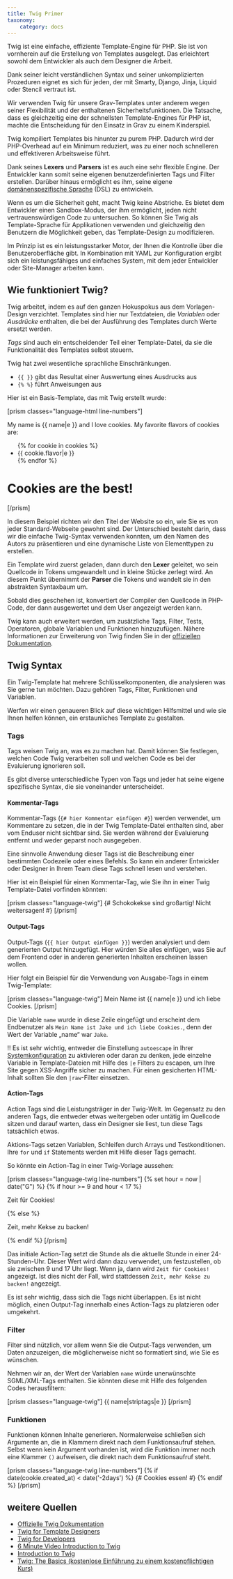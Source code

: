```yaml
---
title: Twig Primer
taxonomy:
    category: docs
---
```


Twig ist eine einfache, effiziente Template-Engine für PHP. Sie ist von vornherein auf die Erstellung von Templates ausgelegt. Das erleichtert sowohl dem Entwickler als auch dem Designer die Arbeit.

Dank seiner leicht verständlichen Syntax und seiner unkomplizierten Prozeduren eignet es sich für jeden, der mit Smarty, Django, Jinja, Liquid oder Stencil vertraut ist.

Wir verwenden Twig für unsere Grav-Templates unter anderem wegen seiner Flexibilität und der enthaltenen Sicherheitsfunktionen. Die Tatsache, dass es gleichzeitig eine der schnellsten Template-Engines für PHP ist, machte die Entscheidung für den Einsatz in Grav zu einem Kinderspiel.

Twig kompiliert Templates bis hinunter zu purem PHP. Dadurch wird der PHP-Overhead auf ein Minimum reduziert, was zu einer noch schnelleren und effektiveren Arbeitsweise führt.

Dank seines **Lexers** und **Parsers** ist es auch eine sehr flexible Engine. Der Entwickler kann somit seine eigenen benutzerdefinierten Tags und Filter erstellen. Darüber hinaus ermöglicht es ihm, seine eigene [domänenspezifische Sprache](https://de.wikipedia.org/wiki/Dom%C3%A4nenspezifische_Sprache) (DSL) zu entwickeln.

Wenn es um die Sicherheit geht, macht Twig keine Abstriche. Es bietet dem Entwickler einen Sandbox-Modus, der ihm ermöglicht, jeden nicht vertrauenswürdigen Code zu untersuchen. So können Sie Twig als Template-Sprache für Applikationen verwenden und gleichzeitig den Benutzern die Möglichkeit geben, das Template-Design zu modifizieren.

Im Prinzip ist es ein leistungsstarker Motor, der Ihnen die Kontrolle über die Benutzeroberfläche gibt. In Kombination mit YAML zur Konfiguration ergibt sich ein leistungsfähiges und einfaches System, mit dem jeder Entwickler oder Site-Manager arbeiten kann.

## Wie funktioniert Twig?

Twig arbeitet, indem es auf den ganzen Hokuspokus aus dem Vorlagen-Design verzichtet. Templates sind hier nur Textdateien, die *Variablen* oder *Ausdrücke* enthalten, die bei der Ausführung des Templates durch Werte ersetzt werden.

*Tags* sind auch ein entscheidender Teil einer Template-Datei, da sie die Funktionalität des Templates selbst steuern.

Twig hat zwei wesentliche sprachliche Einschränkungen.

* `{{ }}` gibt das Resultat einer Auswertung eines Ausdrucks aus
* `{% %}` führt Anweisungen aus

Hier ist ein Basis-Template, das mit Twig erstellt wurde:

[prism classes="language-html line-numbers"]
<!DOCTYPE html>
<html>
    <head>
        <title>All About Cookies</title>
    </head>
    <body>
        My name is {{ name|e }} and I love cookies.
        My favorite flavors of cookies are:
        <ul>
        {% for cookie in cookies %}
            <li>{{ cookie.flavor|e }}</li>
		{% endfor %}
        </ul>
        <h1>Cookies are the best!</h1>
    </body>
</html>
[/prism]

In diesem Beispiel richten wir den Titel der Website so ein, wie Sie es von jeder Standard-Webseite gewohnt sind. Der Unterschied besteht darin, dass wir die einfache Twig-Syntax verwenden konnten, um den Namen des Autors zu präsentieren und eine dynamische Liste von Elementtypen zu erstellen.

Ein Template wird zuerst geladen, dann durch den **Lexer** geleitet, wo sein Quellcode in Tokens umgewandelt und in kleine Stücke zerlegt wird. An diesem Punkt übernimmt der **Parser** die Tokens und wandelt sie in den abstrakten Syntaxbaum um.

Sobald dies geschehen ist, konvertiert der Compiler den Quellcode in PHP-Code, der dann ausgewertet und dem User angezeigt werden kann.

Twig kann auch erweitert werden, um zusätzliche Tags, Filter, Tests, Operatoren, globale Variablen und Funktionen hinzuzufügen. Nähere Informationen zur Erweiterung von Twig finden Sie in der [offiziellen Dokumentation](http://twig.sensiolabs.org/doc/advanced.html).

## Twig Syntax

Ein Twig-Template hat mehrere Schlüsselkomponenten, die analysieren was Sie gerne tun möchten. Dazu gehören Tags, Filter, Funktionen und Variablen.

Werfen wir einen genaueren Blick auf diese wichtigen Hilfsmittel und wie sie Ihnen helfen können, ein erstaunliches Template zu gestalten.

### Tags

Tags weisen Twig an, was es zu machen hat. Damit können Sie festlegen, welchen Code Twig verarbeiten soll und welchen Code es bei der Evaluierung ignorieren soll.

Es gibt diverse unterschiedliche Typen von Tags und jeder hat seine eigene spezifische Syntax, die sie voneinander unterscheidet.

#### Kommentar-Tags

Kommentar-Tags (`{# hier Kommentar einfügen #}`) werden verwendet, um Kommentare zu setzen, die in der Twig Template-Datei enthalten sind, aber vom Enduser nicht sichtbar sind. Sie werden während der Evaluierung entfernt und weder geparst noch ausgegeben.

Eine sinnvolle Anwendung dieser Tags ist die Beschreibung einer bestimmten Codezeile oder eines Befehls. So kann ein anderer Entwickler oder Designer in Ihrem Team diese Tags schnell lesen und verstehen.

Hier ist ein Beispiel für einen Kommentar-Tag, wie Sie ihn in einer Twig Template-Datei vorfinden könnten:

[prism classes="language-twig"]
{# Schokokekse sind großartig! Nicht weitersagen! #}
[/prism]

#### Output-Tags

Output-Tags (`{{ hier Output einfügen }}`) werden analysiert und dem generierten Output hinzugefügt. Hier würden Sie alles einfügen, was Sie auf dem Frontend oder in anderen generierten Inhalten erscheinen lassen wollen.

Hier folgt ein Beispiel für die Verwendung von Ausgabe-Tags in einem Twig-Template:

[prism classes="language-twig"]
Mein Name ist {{ name|e }} und ich liebe Cookies.
[/prism]

Die Variable `name` wurde in diese Zeile eingefügt und erscheint dem Endbenutzer als `Mein Name ist Jake und ich liebe Cookies.`, denn der Wert der Variable „name“ war `Jake`.

!! Es ist sehr wichtig, entweder die Einstellung `autoescape` in Ihrer [Systemkonfiguration](/basics/grav-configuration#twig) zu aktivieren oder daran zu denken, jede einzelne Variable in Template-Dateien mit Hilfe des `|e` Filters zu escapen, um Ihre Site gegen XSS-Angriffe sicher zu machen. Für einen gesicherten HTML-Inhalt sollten Sie den `|raw`-Filter einsetzen.

#### Action-Tags

Action Tags sind die Leistungsträger in der Twig-Welt. Im Gegensatz zu den anderen Tags, die entweder etwas weitergeben oder untätig im Quellcode sitzen und darauf warten, dass ein Designer sie liest, tun diese Tags tatsächlich etwas.

Aktions-Tags setzen Variablen, Schleifen durch Arrays und Testkonditionen. Ihre `for` und `if` Statements werden mit Hilfe dieser Tags gemacht.

So könnte ein Action-Tag in einer Twig-Vorlage aussehen:

[prism classes="language-twig line-numbers"]
{% set hour = now | date("G") %}
{% if hour >= 9 and hour < 17 %}
    <p>Zeit für Cookies!</p>
{% else %}
    <p>Zeit, mehr Kekse zu backen!</p>
{% endif %}
[/prism]

Das initiale Action-Tag setzt die Stunde als die aktuelle Stunde in einer 24-Stunden-Uhr. Dieser Wert wird dann dazu verwendet, um festzustellen, ob sie zwischen 9 und 17 Uhr liegt. Wenn ja, dann wird `Zeit für Cookies!` angezeigt. Ist dies nicht der Fall, wird stattdessen `Zeit, mehr Kekse zu backen!` angezeigt.

Es ist sehr wichtig, dass sich die Tags nicht überlappen. Es ist nicht möglich, einen Output-Tag innerhalb eines Action-Tags zu platzieren oder umgekehrt.

### Filter

Filter sind nützlich, vor allem wenn Sie die Output-Tags verwenden, um Daten anzuzeigen, die möglicherweise nicht so formatiert sind, wie Sie es wünschen.

Nehmen wir an, der Wert der Variablen `name` würde unerwünschte SGML/XML-Tags enthalten. Sie könnten diese mit Hilfe des folgenden Codes herausfiltern:

[prism classes="language-twig"]
{{ name|striptags|e }}
[/prism]

### Funktionen

Funktionen können Inhalte generieren. Normalerweise schließen sich Argumente an, die in Klammern direkt nach dem Funktionsaufruf stehen. Selbst wenn kein Argument vorhanden ist, wird die Funktion immer noch eine Klammer `()` aufweisen, die direkt nach dem Funktionsaufruf steht.

[prism classes="language-twig line-numbers"]
{% if date(cookie.created_at) < date('-2days') %}
    {# Cookies essen! #}
{% endif %}
[/prism]

## weitere Quellen

* [Offizielle Twig Dokumentation](http://twig.sensiolabs.org/documentation)
* [Twig for Template Designers](http://twig.sensiolabs.org/doc/templates.html)
* [Twig for Developers](http://twig.sensiolabs.org/doc/api.html)
* [6 Minute Video Introduction to Twig](http://www.dev-metal.com/6min-video-introduction-twig-php-templating-engine/)
* [Introduction to Twig](http://www.slideshare.net/markstory/introduction-to-twig)
* [Twig: The Basics (kostenlose Einführung zu einem kostenpflichtigen Kurs)](https://knpuniversity.com/screencast/twig/basics)
